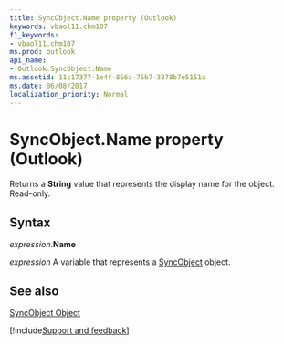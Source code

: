 ```yaml
---
title: SyncObject.Name property (Outlook)
keywords: vbaol11.chm107
f1_keywords:
- vbaol11.chm107
ms.prod: outlook
api_name:
- Outlook.SyncObject.Name
ms.assetid: 11c17377-1e4f-866a-76b7-3878b7e5151a
ms.date: 06/08/2017
localization_priority: Normal
---
```



# SyncObject.Name property (Outlook)

Returns a  **String** value that represents the display name for the object. Read-only.


## Syntax

_expression_.**Name**

_expression_ A variable that represents a [SyncObject](Outlook.SyncObject.md) object.


## See also


[SyncObject Object](Outlook.SyncObject.md)

[!include[Support and feedback](~/includes/feedback-boilerplate.md)]